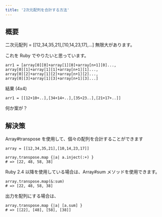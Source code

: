```yaml
---
title: '2次元配列を合計する方法'
---
```


## 概要
二次元配列 = [[12,34,35,21],[10,14,23,17],...] 無限大があります。

これを Ruby でやりたいと思っています。

```
arr1 = [array[0][0]+array[1][0]+array[n+1][0]...,
array[0][1]+array[1][1]+array[n+1][1]...,
array[0][2]+array[1][2]+array[n+1][2]...,
array[0][3]+array[1][3]+array[n+1][3]...] 

```
結果 (4x4)

```
arr1 = [[12+10+..],[34+14+..],[35+23..],[21+17+..]]

```
何か案が？

## 解決策
Array#transpose を使用して、個々の配列を合計することができます

```
array = [[12,34,35,21],[10,14,23,17]]

array.transpose.map {|a| a.inject(:+) }
# => [22, 48, 58, 38]

```
Ruby 2.4 以降を使用している場合は、Array#sum メソッドを使用できます。

```
array.transpose.map(&:sum)
# => [22, 48, 58, 38] 

```
出力を配列にする場合は、

```
array.transpose.map {|a| [a.sum] }
# => [[22], [48], [58], [38]] 

```

